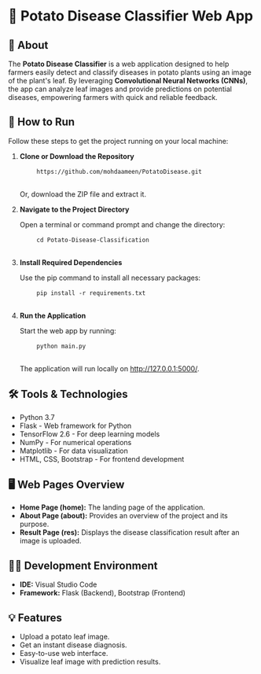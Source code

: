 <h1>🌿 Potato Disease Classifier Web App</h1>

<h2>📖 About</h2>
<p>
  The <strong>Potato Disease Classifier</strong> is a web application designed to help farmers easily detect and classify diseases in potato plants using an image of the plant's leaf. By leveraging <strong>Convolutional Neural Networks (CNNs)</strong>, the app can analyze leaf images and provide predictions on potential diseases, empowering farmers with quick and reliable feedback.
</p>

<h2>🚀 How to Run</h2>
<p>Follow these steps to get the project running on your local machine:</p>

<ol>
  <li><strong>Clone or Download the Repository</strong></li>
  <pre>
    <code>https://github.com/mohdaameen/PotatoDisease.git</code>
  </pre>
  <p>Or, download the ZIP file and extract it.</p>

  <li><strong>Navigate to the Project Directory</strong></li>
  <p>Open a terminal or command prompt and change the directory:</p>
  <pre>
    <code>cd Potato-Disease-Classification</code>
  </pre>

  <li><strong>Install Required Dependencies</strong></li>
  <p>Use the pip command to install all necessary packages:</p>
  <pre>
    <code>pip install -r requirements.txt</code>
  </pre>

  <li><strong>Run the Application</strong></li>
  <p>Start the web app by running:</p>
  <pre>
    <code>python main.py</code>
  </pre>
  <p>The application will run locally on <a href="http://127.0.0.1:5000/">http://127.0.0.1:5000/</a>.</p>
</ol>

<h2>🛠️ Tools & Technologies</h2>
<ul>
  <li>Python 3.7</li>
  <li>Flask - Web framework for Python</li>
  <li>TensorFlow 2.6 - For deep learning models</li>
  <li>NumPy - For numerical operations</li>
  <li>Matplotlib - For data visualization</li>
  <li>HTML, CSS, Bootstrap - For frontend development</li>
</ul>

<h2>🖥️ Web Pages Overview</h2>
<ul>
  <li><strong>Home Page (home):</strong> The landing page of the application.</li>
  <li><strong>About Page (about):</strong> Provides an overview of the project and its purpose.</li>
  <li><strong>Result Page (res):</strong> Displays the disease classification result after an image is uploaded.</li>
</ul>

<h2>🧑‍💻 Development Environment</h2>
<ul>
  <li><strong>IDE:</strong> Visual Studio Code</li>
  <li><strong>Framework:</strong> Flask (Backend), Bootstrap (Frontend)</li>
</ul>


<h2>💡 Features</h2>
<ul>
  <li>Upload a potato leaf image.</li>
  <li>Get an instant disease diagnosis.</li>
  <li>Easy-to-use web interface.</li>
  <li>Visualize leaf image with prediction results.</li>
</ul>
